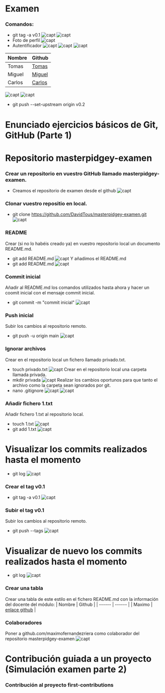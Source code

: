 # Examen

### Comandos:

- git tag -a v0.1
![capt](Capturas/6.png)
![capt](Capturas/7.png)
- Foto de perfil
![capt](Capturas/8.png)
- Autentificador
![capt](Capturas/9.png)
![capt](Capturas/10.png)
![capt](Capturas/11.png)

| Nombre | Github |
| -- | -- |
| Tomas | [Tomas](https://github.com/tomascarrascoo) |
| Miguel | [Miguel](https://github.com/MiguelOrtsB) |
| Carlos | [Carlos](https://github.com/CharlyMech) |

![capt](Capturas/12.png)
![capt](Capturas/13.png)
- git push --set-upstream origin v0.2

# Enunciado ejercicios básicos de Git, GitHub (Parte 1)
# Repositorio masterpidgey-examen
### Crear un repositorio en vuestro GitHub llamado masterpidgey-examen.
- Creamos el repositorio de examen desde el github
![capt](Crearrepositorio.png)
### Clonar vuestro repositio en local.
- git clone https://github.com/DavidTous/masterpidgey-examen.git
![capt](Clonamoselrepositorio.png)
### README
Crear (si no lo habéis creado ya) en vuestro repositorio local un documento README.md.
- git add README.md
![capt](Añadimos_el_readme.png)
Y añadimos el README.md
- git add README.md
![capt](Añadimos_el_readme.png)

### Commit inicial
Añadir al README.md los comandos utilizados hasta ahora y hacer un coomit inicial con el mensaje commit inicial.
- git commit -m "commit inicial"
![capt](Commit_inicial.png)

### Push inicial
Subir los cambios al repositorio remoto.
- git push -u origin main
![capt](Push_inicial.png)

### Ignorar archivos
Crear en el repositorio local un fichero llamado privado.txt.
- touch privado.txt
![capt](creamos_archivo_privado.png)
Crear en el repositorio local una carpeta llamada privada.
- mkdir privada
![capt](creamos_carpeta_privada.png)
Realizar los cambios oportunos para que tanto el archivo como la carpeta sean ignorados por git.
- nano .gitignore
![capt](creamos_gitignore.png)
![capt](editando_gitignore.png)

### Añadir fichero 1.txt
Añadir fichero 1.txt al repositorio local.
- touch 1.txt
![capt](creamos_1txt.png)
- git add 1.txt
![capt](añadimos_1txt.png)
# Visualizar los commits realizados hasta el momento
- git log
![capt](visualizar_commits.png)
### Crear el tag v0.1
- git tag -a v0.1
![capt](creamos_tag.png)
### Subir el tag v0.1
Subir los cambios al repositorio remoto.
- git push --tags
![capt](subir_tags.png)
# Visualizar de nuevo los commits realizados hasta el momento
- git log
![capt](visualizar_commits2.png)
### Crear una tabla
Crear una tabla de este estilo en el fichero README.md con la información del docente del módulo:
| Nombre | Github |
| ------ | ------ |
| Maximo | [enlace github](https://github.com/maximofernandezriera) |
### Colaboradores
Poner a github.com/maximofernandezriera como colaborador del repositorio masterpidgey-examen
![capt](añadir_colaborador.png)
# Contribución guiada a un proyecto (Simulación examen parte 2)
### Contribución al proyecto first-contributions